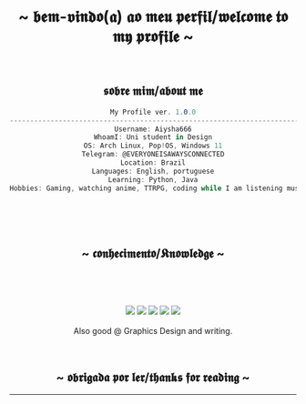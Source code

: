 <body>
  <center>
<h1 align="center">~ 𝖇𝖊𝖒-𝖛𝖎𝖓𝖉𝖔(𝖆) 𝖆𝖔 𝖒𝖊𝖚 𝖕𝖊𝖗𝖋𝖎𝖑/𝖜𝖊𝖑𝖈𝖔𝖒𝖊 𝖙𝖔 𝖒𝖞 𝖕𝖗𝖔𝖋𝖎𝖑𝖊 ~</h1>
<br>
<h2 align="center"> 𝖘𝖔𝖇𝖗𝖊 𝖒𝖎𝖒/𝖆𝖇𝖔𝖚𝖙 𝖒𝖊 </h2>

```csharp
My Profile ver. 1.0.0
-----------------------------------------------------------------------------------
Username: Aiysha666
WhoamI: Uni student in Design
OS: Arch Linux, Pop!OS, Windows 11
Telegram: @EVERYONEISAWAYSCONNECTED
Location: Brazil
Languages: English, portuguese
Learning: Python, Java
Hobbies: Gaming, watching anime, TTRPG, coding while I am listening music

```

<br><br><br>
</div>
<div>
<h2 align="center">            ~ 𝖈𝖔𝖓𝖍𝖊𝖈𝖎𝖒𝖊𝖓𝖙𝖔/𝕶𝖓𝖔𝖜𝖑𝖊𝖉𝖌𝖊 ~</h2>
 <br>
<p>
  </div>
</div>
<div>
  <br>
<p align="center"><img src="https://img.shields.io/badge/python-3670A0?style=for-the-badge&logo=python&logoColor=ffdd54"/> <img src="https://img.shields.io/badge/html5-%23E34F26.svg?style=for-the-badge&logo=html5&logoColor=white"/> <img src="https://img.shields.io/badge/javascript-%23323330.svg?style=for-the-badge&logo=javascript&logoColor=%23F7DF1E"/> <img src="https://img.shields.io/badge/java-%23ED8B00.svg?style=for-the-badge&logo=openjdk&logoColor=white"/> <img src="https://img.shields.io/badge/css3-%231572B6.svg?style=for-the-badge&logo=css3&logoColor=white"/> <br><br>
Also good @ Graphics Design and writing.
</p>
<br>
<h2 align="center"> ~ 𝖔𝖇𝖗𝖎𝖌𝖆𝖉𝖆 𝖕𝖔𝖗 𝖑𝖊𝖗/𝖙𝖍𝖆𝖓𝖐𝖘 𝖋𝖔𝖗 𝖗𝖊𝖆𝖉𝖎𝖓𝖌 ~ </h2>
<div align="center">
</div>
<hr>
</div>
</div>
    </center>
</body>

